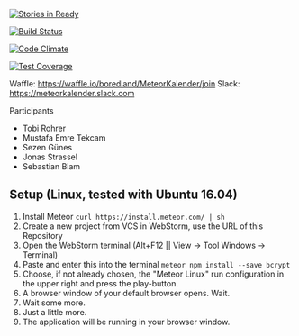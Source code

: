 [![Stories in Ready](https://badge.waffle.io/boredland/MeteorKalender.png?label=ready&title=Ready)](https://waffle.io/boredland/MeteorKalender)

[![Build Status](https://travis-ci.org/boredland/MeteorKalender.svg?branch=master)](https://travis-ci.org/boredland/MeteorKalender)

[![Code Climate](https://codeclimate.com/github/boredland/MeteorKalender/badges/gpa.svg)](https://codeclimate.com/github/boredland/MeteorKalender)

[![Test Coverage](https://codeclimate.com/github/boredland/MeteorKalender/badges/coverage.svg)](https://codeclimate.com/github/boredland/MeteorKalender/coverage)

Waffle: https://waffle.io/boredland/MeteorKalender/join
Slack: https://meteorkalender.slack.com

Participants
* Tobi Rohrer
* Mustafa Emre Tekcam
* Sezen Günes
* Jonas Strassel
* Sebastian Blam

## Setup (Linux, tested with Ubuntu 16.04)
1. Install Meteor
`curl https://install.meteor.com/ | sh`
2. Create a new project from VCS in WebStorm, use the URL of this Repository
3. Open the WebStorm terminal (Alt+F12 || View -> Tool Windows -> Terminal)
4. Paste and enter this into the terminal
`meteor npm install --save bcrypt`
5. Choose, if not already chosen, the "Meteor Linux" run configuration in the upper right and press the play-button.
6. A browser window of your default browser opens. Wait.
7. Wait some more.
8. Just a little more.
9. The application will be running in your browser window.
